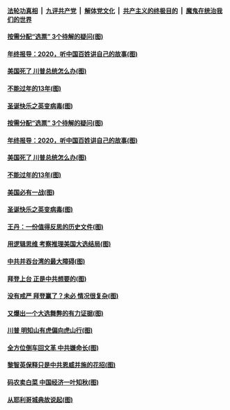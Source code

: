 

####  [法轮功真相](../../../../basic/blob/master/README.md?t=12271831) &nbsp;|&nbsp; [九评共产党](../../../../9ping.md/blob/master/README.md?t=12271831) &nbsp;|&nbsp; [解体党文化](../../../../jtdwh.md/blob/master/README.md?t=12271831)  &nbsp;|&nbsp; [共产主义的终极目的](../../../../gczydzjmd.md/blob/master/README.md?t=12271831) &nbsp;|&nbsp; [魔鬼在统治我们的世界](../../../../mgztzwmdsj.md/blob/master/README.md?t=12271831) 

#### [按需分配“选票” 3个待解的疑问(图)](../pages/p4/957193.md?t=12271831) 


#### [年终报导：2020，听中国百姓讲自己的故事(图)](../pages/p4/957144.md?t=12271831) 

#### [美国死了 川普总统怎么办(图)](../pages/p4/956987.md?t=12271831) 

#### [不能过年的13年(图)](../pages/p4/957105.md?t=12271831) 

#### [圣诞快乐之英变病毒(图)](../pages/p4/957132.md?t=12271831) 

#### [按需分配“选票” 3个待解的疑问(图)](../pages/p4/957193.md?t=12271831) 


#### [年终报导：2020，听中国百姓讲自己的故事(图)](../pages/p4/957144.md?t=12271831) 

#### [美国死了 川普总统怎么办(图)](../pages/p4/956987.md?t=12271831) 

#### [不能过年的13年(图)](../pages/p4/957105.md?t=12271831) 

#### [美国必有一战(图)](../pages/p4/957154.md?t=12271831) 

#### [圣诞快乐之英变病毒(图)](../pages/p4/957132.md?t=12271831) 


#### [王丹：一份值得反思的历史文件(图)](../pages/p4/957037.md?t=12271831) 

#### [用逻辑思维 考察推理美国大选结局(图)](../pages/p4/957039.md?t=12271831) 

#### [中共并吞台湾的最大障碍(图)](../pages/p4/957035.md?t=12271831) 

#### [拜登上台 正是中共想要的(图)](../pages/p4/957036.md?t=12271831) 

#### [没有戒严 拜登赢了？未必 情况很复杂(图)](../pages/p4/956528.md?t=12271831) 

#### [又爆出一个大选舞弊的有力证据(图)](../pages/p4/957040.md?t=12271831) 

#### [川普 明知山有虎偏向虎山行(图)](../pages/p4/957030.md?t=12271831) 


#### [全方位倒车回文革 中共嫌命长(图)](../pages/p4/956965.md?t=12271831) 

#### [黎智英保释只是中共恩威并施的花招(图)](../pages/p4/956962.md?t=12271831) 

#### [码农卖白菜 中国经济一叶知秋(图)](../pages/p4/956946.md?t=12271831) 

#### [从耶利哥城典故说起(图)](../pages/p4/956956.md?t=12271831) 

